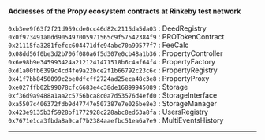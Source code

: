 #### Addresses of the Propy ecosystem contracts at Rinkeby test network  
  
`0xb3ee9f63f2f21d959cde0cc46d82c2115da5da03` : DeedRegistry  
`0x0f973491a0dd905497005971565c9f57542384f9` : PROTokenContract  
`0x21115fa3281fefcc604471dfe94abc70a99577f7` : FeeCalc  
`0x08dd56f0be3d2b706f080a6f5d307e0cb48a1b36` : PropertyController  
`0x6e98b9e345993424a2121241471518b6c4af64f4` : PropertyFactory  
`0xd1a00fb6399c4cd4fe9a22bce2f1b66792c23c6c` : PropertyRegistry  
`0x41f7bb8450099c2be0dfcff2724ad25eca48c3e8` : PropertyProxy  
`0xe027ffb02b99078cfc6683e4c38de16899945089` : Storage  
`0xf36d9a9488a1aa2c5756bca8c0a7d53576d4efd0` : StorageInterface  
`0xa5507c406372fdb9d47747e507387e7e026be8e3` : StorageManager  
`0x423e9135b3f5928bf1772928c228abc8ed63a8fa` : UsersRegistry  
`0x7671e1ca3fbda8a9caf7b2384aaefbc51ea6a7e9` : MultiEventsHistory  

---
